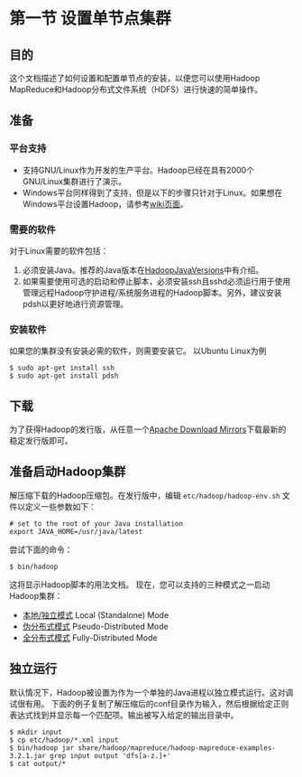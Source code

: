 # 第一节 设置单节点集群
## 目的
这个文档描述了如何设置和配置单节点的安装，以便您可以使用Hadoop MapReduce和Hadoop分布式文件系统（HDFS）进行快速的简单操作。
## 准备
### 平台支持
* 支持GNU/Linux作为开发的生产平台。Hadoop已经在具有2000个GNU/Linux集群进行了演示。
* Windows平台同样得到了支持，但是以下的步骤只针对于Linux。如果想在Windows平台设置Hadoop，请参考[wiki页面](http://wiki.apache.org/hadoop/Hadoop2OnWindows)。
### 需要的软件
对于Linux需要的软件包括：
1. 必须安装Java。推荐的Java版本在[HadoopJavaVersions](http://wiki.apache.org/hadoop/HadoopJavaVersions)中有介绍。
2. 如果需要使用可选的启动和停止脚本，必须安装ssh且sshd必须运行用于使用管理远程Hadoop守护进程/系统服务进程的Hadoop脚本。另外，建议安装pdsh以更好地进行资源管理。
### 安装软件
如果您的集群没有安装必需的软件，则需要安装它。
以Ubuntu Linux为例
```
$ sudo apt-get install ssh
$ sudo apt-get install pdsh
```
## 下载
为了获得Hadoop的发行版，从任意一个[Apache Download Mirrors](http://www.apache.org/dyn/closer.cgi/hadoop/common/)下载最新的稳定发行版即可。
## 准备启动Hadoop集群
解压缩下载的Hadoop压缩包。在发行版中，编辑 ```etc/hadoop/hadoop-env.sh``` 文件以定义一些参数如下：
```
# set to the root of your Java installation
export JAVA_HOME=/usr/java/latest
```
尝试下面的命令：
```
$ bin/hadoop
```
这将显示Hadoop脚本的用法文档。
现在，您可以支持的三种模式之一启动Hadoop集群：
* [本地/独立模式](https://hadoop.apache.org/docs/stable/hadoop-project-dist/hadoop-common/SingleCluster.html#Standalone_Operation) Local (Standalone) Mode
* [伪分布式模式](https://hadoop.apache.org/docs/stable/hadoop-project-dist/hadoop-common/SingleCluster.html#Pseudo-Distributed_Operation) Pseudo-Distributed Mode
* [全分布式模式](https://hadoop.apache.org/docs/stable/hadoop-project-dist/hadoop-common/SingleCluster.html#Pseudo-Distributed_Operation) Fully-Distributed Mode
## 独立运行
默认情况下，Hadoop被设置为作为一个单独的Java进程以独立模式运行。这对调试很有用。
下面的例子复制了解压缩后的conf目录作为输入，然后根据给定正则表达式找到并显示每一个匹配项。输出被写入给定的输出目录中。
```
$ mkdir input
$ cp etc/hadoop/*.xml input
$ bin/hadoop jar share/hadoop/mapreduce/hadoop-mapreduce-examples-3.2.1.jar grep input output 'dfs[a-z.]+'
$ cat output/*
```

